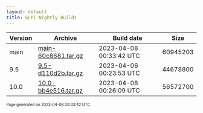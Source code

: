 ```yaml
---
layout: default
title: GLPI Nightly Builds
---
```


Version|Archive|Build date|Size
---|---|---|---
main|[main-60c8681.tar.gz](main-60c8681.tar.gz)|2023-04-08 00:33:42 UTC|60945203
9.5|[9.5-d110d2b.tar.gz](9.5-d110d2b.tar.gz)|2023-04-06 00:23:53 UTC|44678800
10.0|[10.0-bb4e516.tar.gz](10.0-bb4e516.tar.gz)|2023-04-08 00:26:09 UTC|56572700

<font size="1">Page generated on 2023-04-08 00:33:42 UTC</font>
